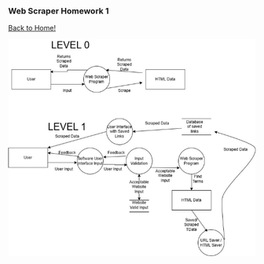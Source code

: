 ### Web Scraper Homework 1

[Back to Home!](https://github.com/Purolis/CYBR-404/tree/main)

![Web Scraper Diagram](https://github.com/Purolis/CYBR-404/blob/main/Assignments/Web%20Scraper/web_scraper_updated.jpg)

